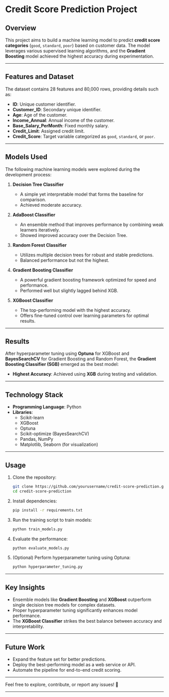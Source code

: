 
# Credit Score Prediction Project

## Overview

This project aims to build a machine learning model to predict **credit score categories** (`good`, `standard`, `poor`) based on customer data. The model leverages various supervised learning algorithms, and the **Gradient Boosting** model achieved the highest accuracy during experimentation.

---

## Features and Dataset

The dataset contains 28 features and 80,000 rows, providing details such as:

- **ID**: Unique customer identifier.
- **Customer_ID**: Secondary unique identifier.
- **Age**: Age of the customer.
- **Income_Annual**: Annual income of the customer.
- **Base_Salary_PerMonth**: Fixed monthly salary.
- **Credit_Limit**: Assigned credit limit.
- **Credit_Score**: Target variable categorized as `good`, `standard`, or `poor`.

---

## Models Used

The following machine learning models were explored during the development process:

1. **Decision Tree Classifier**
   - A simple yet interpretable model that forms the baseline for comparison.
   - Achieved moderate accuracy.

2. **AdaBoost Classifier**
   - An ensemble method that improves performance by combining weak learners iteratively.
   - Showed improved accuracy over the Decision Tree.

3. **Random Forest Classifier**
   - Utilizes multiple decision trees for robust and stable predictions.
   - Balanced performance but not the highest.

4. **Gradient Boosting Classifier**
   - A powerful gradient boosting framework optimized for speed and performance.
   - Performed well but slightly lagged behind XGB.

5. **XGBoost Classifier**
   - The top-performing model with the highest accuracy.
   - Offers fine-tuned control over learning parameters for optimal results.
  
---

## Results

After hyperparameter tuning using **Optuna** for XGBoost and **BayesSearchCV** for Gradient Boosting and Random Forest, the **Gradient Boosting Classifier (SGB)** emerged as the best model:

- **Highest Accuracy**: Achieved using **XGB** during testing and validation.

---

## Technology Stack

- **Programming Language**: Python
- **Libraries**:
  - Scikit-learn
  - XGBoost
  - Optuna
  - Scikit-optimize (BayesSearchCV)
  - Pandas, NumPy
  - Matplotlib, Seaborn (for visualization)

---

## Usage

1. Clone the repository:
   ```bash
   git clone https://github.com/yourusername/credit-score-prediction.git
   cd credit-score-prediction
   ```

2. Install dependencies:
   ```bash
   pip install -r requirements.txt
   ```

3. Run the training script to train models:
   ```bash
   python train_models.py
   ```

4. Evaluate the performance:
   ```bash
   python evaluate_models.py
   ```

5. (Optional) Perform hyperparameter tuning using Optuna:
   ```bash
   python hyperparameter_tuning.py
   ```

---

## Key Insights

- Ensemble models like **Gradient Boosting** and **XGBoost** outperform single decision tree models for complex datasets.
- Proper hyperparameter tuning significantly enhances model performance.
- The **XGBoost Classifier** strikes the best balance between accuracy and interpretability.

---

## Future Work

- Expand the feature set for better predictions.
- Deploy the best-performing model as a web service or API.
- Automate the pipeline for end-to-end credit scoring.

---

Feel free to explore, contribute, or report any issues! 🎉

---

